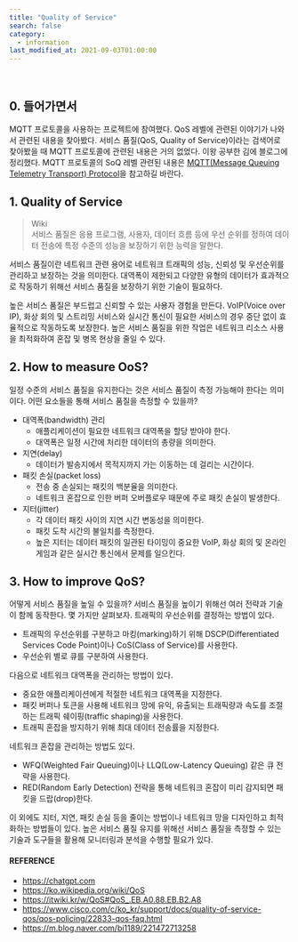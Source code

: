 ```yaml
---
title: "Quality of Service"
search: false
category:
  - information
last_modified_at: 2021-09-03T01:00:00
---
```


<br/>

## 0. 들어가면서

MQTT 프로토콜을 사용하는 프로젝트에 참여했다. QoS 레벨에 관련된 이야기가 나와서 관련된 내용을 찾아봤다. 서비스 품질(QoS, Quality of Service)이라는 검색어로 찾아봤을 때 MQTT 프로토콜에 관련된 내용은 거의 없었다. 이왕 공부한 김에 블로그에 정리했다. MQTT 프로토콜의 SoQ 레벨 관련된 내용은 [MQTT(Message Queuing Telemetry Transport) Protocol][mqtt-protocol-link]을 참고하길 바란다.

## 1. Quality of Service

> Wiki<br/>
> 서비스 품질은 응용 프로그램, 사용자, 데이터 흐름 등에 우선 순위를 정하여 데이터 전송에 특정 수준의 성능을 보장하기 위한 능력을 말한다. 

서비스 품질이란 네트워크 관련 용어로 네트워크 트래픽의 성능, 신뢰성 및 우선순위를 관리하고 보장하는 것을 의미한다. 대역폭이 제한되고 다양한 유형의 데이터가 효과적으로 작동하기 위해선 서비스 품질을 보장하기 위한 기술이 필요하다. 

높은 서비스 품질은 부드럽고 신뢰할 수 있는 사용자 경험을 만든다. VoIP(Voice over IP), 화상 회의 및 스트리밍 서비스와 실시간 통신이 필요한 서비스의 경우 중단 없이 효율적으로 작동하도록 보장한다. 높은 서비스 품질을 위한 작업은 네트워크 리소스 사용을 최적화하여 혼잡 및 병목 현상을 줄일 수 있다.

## 2. How to measure OoS?

일정 수준의 서비스 품질을 유지한다는 것은 서비스 품질이 측정 가능해야 한다는 의미이다. 어떤 요소들을 통해 서비스 품질을 측정할 수 있을까?

- 대역폭(bandwidth) 관리
  - 애플리케이션이 필요한 네트워크 대역폭을 할당 받아야 한다.
  - 대역폭은 일정 시간에 처리한 데이터의 총량을 의미한다.
- 지연(delay)
  - 데이터가 발송지에서 목적지까지 가는 이동하는 데 걸리는 시간이다.
- 패킷 손실(packet loss)
  - 전송 중 손실되는 패킷의 백분율을 의미한다.
  - 네트워크 혼잡으로 인한 버퍼 오버플로우 때문에 주로 패킷 손실이 발생한다.
- 지터(jitter)
  - 각 데이터 패킷 사이의 지연 시간 변동성을 의미한다.
  - 패킷 도착 시간의 불일치를 측정한다. 
  - 높은 지터는 데이터 패킷의 일관된 타이밍이 중요한 VoIP, 화상 회의 및 온라인 게임과 같은 실시간 통신에서 문제를 일으킨다.

## 3. How to improve QoS?

어떻게 서비스 품질을 높일 수 있을까? 서비스 품질을 높이기 위해선 여러 전략과 기술이 함께 동작한다. 몇 가지만 살펴보자. 트래픽의 우선순위를 결정하는 방법이 있다.

- 트래픽의 우선순위를 구분하고 마킹(marking)하기 위해 DSCP(Differentiated Services Code Point)이나 CoS(Class of Service)를 사용한다.
- 우선순위 별로 큐를 구분하여 사용한다.

다음으로 네트워크 대역폭을 관리하는 방법이 있다. 

- 중요한 애플리케이션에게 적절한 네트워크 대역폭을 지정한다.
- 패킷 버퍼나 토큰을 사용해 네트워크 망에 유익, 유출되는 트래픽량과 속도를 조절하는 트래픽 쉐이핑(traffic shaping)을 사용한다. 
- 트래픽 혼잡을 방지하기 위해 최대 데이터 전송률을 지정한다.

네트워크 혼잡을 관리하는 방법도 있다.

- WFQ(Weighted Fair Queuing)이나 LLQ(Low-Latency Queuing) 같은 큐 전략을 사용한다.
- RED(Random Early Detection) 전략을 통해 네트워크 혼잡이 미리 감지되면 패킷을 드랍(drop)한다.

이 외에도 지터, 지연, 패킷 손실 등을 줄이는 방법이나 네트워크 망을 디자인하고 최적화하는 방법들이 있다. 높은 서비스 품질 유지를 위해선 서비스 품질을 측정할 수 있는 기술과 도구들을 활용해 모니터링과 분석을 수행할 필요가 있다. 

#### REFERENCE

- <https://chatgpt.com>
- <https://ko.wikipedia.org/wiki/QoS>
- <https://itwiki.kr/w/QoS#QoS_.EB.A0.88.EB.B2.A8>
- <https://www.cisco.com/c/ko_kr/support/docs/quality-of-service-qos/qos-policing/22833-qos-faq.html>
- <https://m.blog.naver.com/bi1189/221472713258>

[mqtt-protocol-link]: https://junhyunny.github.io/information/mqtt-protocol/
